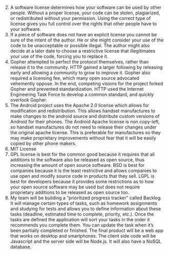 2. A software license determines how your software can be used by other people. Without a proper license, your code can be stolen, plagiarized, or redistributed without your permission. Using the correct type of license gives you full control over the rights that other people have to your software.
3. If a piece of software does not have an explicit license you cannot be sure of the intent of the author. He or she might consider your use of the code to be unacceptable or possible illegal. The author might also decide at a later date to choose a restrictive license that illegitimates your use of the code, forcing you to replace it. 
4. Gopher attempted to perfect the protocol themselves, rather than release it to the community. HTTP gained a larger following by releasing early and allowing a community to grow to improve it. Gopher also required a licensing fee, which many open source advocated vehemently oppose. In the end, competing visions for the project forked Gopher and prevented standardization. HTTP used the Internet Engineering Task Force to develop a common standard, and quickly overtook Gopher.
5. The Android project uses the Apache 2.0 license which allows for modification and redistribution. This allows handset manufactures to make changes to the android source and distribute custom versions of Android for their phones. The Android Apache license is non copy-left, so handset manufactures do not need to release their changes under the original apache license. This is preferable for manufactures so they may make proprietary improvements without fear that it will be easily copied by other phone makers.
6. MIT License
7. GPL license is best for the common good because it requires that all additions to the software also be released as open source, thus increasing the amount of open source software.
BSD is best for companies because it is the least restrictive and allows companies to use open and modify source code in products that they sell.
LGPL is best for developers because it provides some restrictions as to how your open source software may be used but does not require proprietary additions to be released as open source too.
9. My team will be building a “prioritized progress tracker” called Backlog. It will manage certain types of tasks, such as homework assignments and studying for tests and allows you to define information about these tasks (deadline, estimated time to complete, priority, etc.). Once the tasks are defined the application will sort your tasks in the order it recommends you complete them. You can update the task when it’s been partially completed or finished. The final product will be a web app that works on desktop and smartphones. The client side code will be Javascript and the server side will be Node.js. It will also have a NoSQL database.